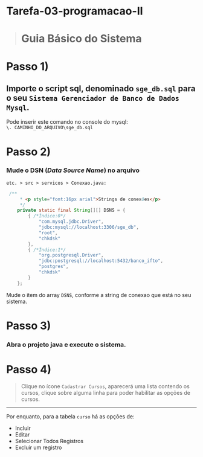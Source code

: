 # Tarefa-03-programacao-II

> # Guia Básico do Sistema

# Passo 1)
## Importe o script sql, denominado `sge_db.sql` para o seu `Sistema Gerenciador de Banco de Dados Mysql`.

Pode inserir este comando no console do mysql:<br>
`\. CAMINHO_DO_ARQUIVO\sge_db.sql`

# Passo 2)
### Mude o DSN (*Data Source Name*) no arquivo
`etc. > src > servicos > Conexao.java:`<br>
```java
 /**
     * <p style="font:16px arial">Strings de conexões</p>
     */
    private static final String[][] DSNS = {
        { /*Índice:0*/
            "com.mysql.jdbc.Driver",
            "jdbc:mysql://localhost:3306/sge_db",
            "root",
            "chkdsk"
        },
        { /*Índice:1*/
            "org.postgresql.Driver",
            "jdbc:postgresql://localhost:5432/banco_ifto",
            "postgres",
            "chkdsk"
        }
    };
```
Mude o item do array `DSNS`, conforme a string de conexao que está no seu sistema.

# Passo 3)

### Abra o projeto java e execute o sistema.

# Passo 4)
> Clique no ícone `Cadastrar Cursos`, aparecerá uma lista
contendo os cursos, clique sobre alguma linha para poder
habilitar as opções de cursos.

----
Por enquanto, para a tabela `curso` há as opções de:

- Incluir
- Editar
- Selecionar Todos Registros
- Excluir um registro
